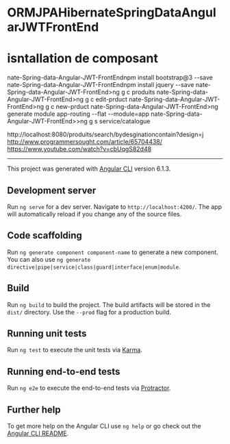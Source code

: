 # ORMJPAHibernateSpringDataAngularJWTFrontEnd


# isntallation de composant
nate-Spring-data-Angular-JWT-FrontEndnpm install bootstrap@3 --save
nate-Spring-data-Angular-JWT-FrontEndnpm install jquery  --save
nate-Spring-data-Angular-JWT-FrontEnd>ng g c produits
nate-Spring-data-Angular-JWT-FrontEnd>ng g c edit-prduct
nate-Spring-data-Angular-JWT-FrontEnd>ng g c new-prduct
nate-Spring-data-Angular-JWT-FrontEnd>ng generate module app-routing --flat --module=app
nate-Spring-data-Angular-JWT-FrontEnd>>ng g s service/catalogue

http://localhost:8080/produits/search/bydesginationcontain?design=j
http://www.programmersought.com/article/65704438/
https://www.youtube.com/watch?v=cbUqgS82d48



---------------------


This project was generated with [Angular CLI](https://github.com/angular/angular-cli) version 6.1.3.

## Development server

Run `ng serve` for a dev server. Navigate to `http://localhost:4200/`. The app will automatically reload if you change any of the source files.

## Code scaffolding

Run `ng generate component component-name` to generate a new component. You can also use `ng generate directive|pipe|service|class|guard|interface|enum|module`.

## Build

Run `ng build` to build the project. The build artifacts will be stored in the `dist/` directory. Use the `--prod` flag for a production build.

## Running unit tests

Run `ng test` to execute the unit tests via [Karma](https://karma-runner.github.io).

## Running end-to-end tests

Run `ng e2e` to execute the end-to-end tests via [Protractor](http://www.protractortest.org/).

## Further help

To get more help on the Angular CLI use `ng help` or go check out the [Angular CLI README](https://github.com/angular/angular-cli/blob/master/README.md).
